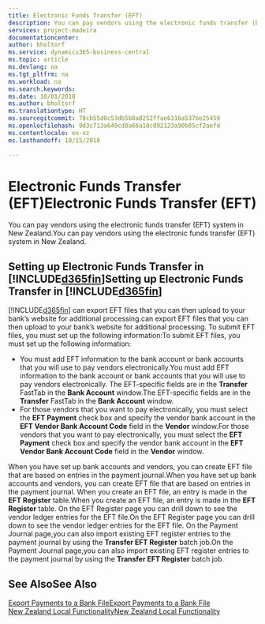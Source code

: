 ```yaml
---
title: Electronic Funds Transfer (EFT)
description: You can pay vendors using the electronic funds transfer (EFT) system in New Zealand.
services: project-madeira
documentationcenter: 
author: bholtorf
ms.service: dynamics365-business-central
ms.topic: article
ms.devlang: na
ms.tgt_pltfrm: na
ms.workload: na
ms.search.keywords: 
ms.date: 10/01/2018
ms.author: bholtorf
ms.translationtype: HT
ms.sourcegitcommit: 78cb55d0c53db5b0a8252ffae6316a537be25459
ms.openlocfilehash: 9d3c713a649cd0a66a18c892123a90b85cf2aefd
ms.contentlocale: en-nz
ms.lasthandoff: 10/15/2018

---
```

# <a name="electronic-funds-transfer-eft"></a><span data-ttu-id="053f1-103">Electronic Funds Transfer (EFT)</span><span class="sxs-lookup"><span data-stu-id="053f1-103">Electronic Funds Transfer (EFT)</span></span>
<span data-ttu-id="053f1-104">You can pay vendors using the electronic funds transfer (EFT) system in New Zealand.</span><span class="sxs-lookup"><span data-stu-id="053f1-104">You can pay vendors using the electronic funds transfer (EFT) system in New Zealand.</span></span>  

## <a name="setting-up-electronic-funds-transfer-in-included365finincludesd365finmdmd"></a><span data-ttu-id="053f1-105">Setting up Electronic Funds Transfer in [!INCLUDE[d365fin](../../includes/d365fin_md.md)]</span><span class="sxs-lookup"><span data-stu-id="053f1-105">Setting up Electronic Funds Transfer in [!INCLUDE[d365fin](../../includes/d365fin_md.md)]</span></span>  
[!INCLUDE[d365fin](../../includes/d365fin_md.md)] <span data-ttu-id="053f1-106">can export EFT files that you can then upload to your bank’s website for additional processing.</span><span class="sxs-lookup"><span data-stu-id="053f1-106">can export EFT files that you can then upload to your bank’s website for additional processing.</span></span> <span data-ttu-id="053f1-107">To submit EFT files, you must set up the following information:</span><span class="sxs-lookup"><span data-stu-id="053f1-107">To submit EFT files, you must set up the following information:</span></span>  

* <span data-ttu-id="053f1-108">You must add EFT information to the bank account or bank accounts that you will use to pay vendors electronically.</span><span class="sxs-lookup"><span data-stu-id="053f1-108">You must add EFT information to the bank account or bank accounts that you will use to pay vendors electronically.</span></span> <span data-ttu-id="053f1-109">The EFT-specific fields are in the **Transfer** FastTab in the **Bank Account** window.</span><span class="sxs-lookup"><span data-stu-id="053f1-109">The EFT-specific fields are in the **Transfer** FastTab in the **Bank Account** window.</span></span>  
* <span data-ttu-id="053f1-110">For those vendors that you want to pay electronically, you must select the **EFT Payment** check box and specify the vendor bank account in the **EFT Vendor Bank Account Code** field in the **Vendor** window.</span><span class="sxs-lookup"><span data-stu-id="053f1-110">For those vendors that you want to pay electronically, you must select the **EFT Payment** check box and specify the vendor bank account in the **EFT Vendor Bank Account Code** field in the **Vendor** window.</span></span>  

<span data-ttu-id="053f1-111">When you have set up bank accounts and vendors, you can create EFT file that are based on entries in the payment journal.</span><span class="sxs-lookup"><span data-stu-id="053f1-111">When you have set up bank accounts and vendors, you can create EFT file that are based on entries in the payment journal.</span></span> <span data-ttu-id="053f1-112">When you create an EFT file, an entry is made in the **EFT Register** table.</span><span class="sxs-lookup"><span data-stu-id="053f1-112">When you create an EFT file, an entry is made in the **EFT Register** table.</span></span> <span data-ttu-id="053f1-113">On the EFT Register page you can drill down to see the vendor ledger entries for the EFT file.</span><span class="sxs-lookup"><span data-stu-id="053f1-113">On the EFT Register page you can drill down to see the vendor ledger entries for the EFT file.</span></span> <span data-ttu-id="053f1-114">On the Payment Journal page,you can also import existing EFT register entries to the payment journal by using the **Transfer EFT Register** batch job.</span><span class="sxs-lookup"><span data-stu-id="053f1-114">On the Payment Journal page,you can also import existing EFT register entries to the payment journal by using the **Transfer EFT Register** batch job.</span></span>

## <a name="see-also"></a><span data-ttu-id="053f1-115">See Also</span><span class="sxs-lookup"><span data-stu-id="053f1-115">See Also</span></span>  
[<span data-ttu-id="053f1-116">Export Payments to a Bank File</span><span class="sxs-lookup"><span data-stu-id="053f1-116">Export Payments to a Bank File</span></span>](../../payables-how-export-payments-bank-file.md)  
[<span data-ttu-id="053f1-117">New Zealand Local Functionality</span><span class="sxs-lookup"><span data-stu-id="053f1-117">New Zealand Local Functionality</span></span>](new-zealand-local-functionality.md)

